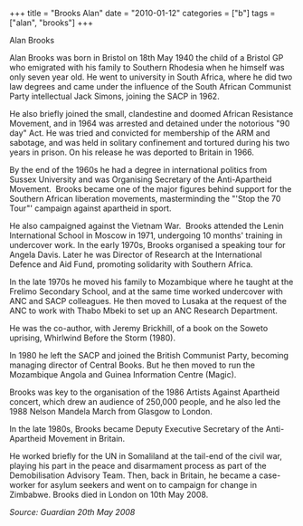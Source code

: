 +++
title = "Brooks Alan"
date = "2010-01-12"
categories = ["b"]
tags = ["alan", "brooks"]
+++

Alan Brooks

Alan Brooks was born in Bristol on 18th May 1940 the child of a Bristol GP who emigrated with his family to Southern Rhodesia when he himself was only seven year old. He went to university in South Africa, where he did two law degrees and came under the influence of the South African Communist Party intellectual Jack Simons, joining the SACP in 1962.

He also briefly joined the small, clandestine and doomed African Resistance Movement, and in 1964 was arrested and detained under the notorious "90 day" Act. He was tried and convicted for membership of the ARM and sabotage, and was held in solitary confinement and tortured during his two years in prison. On his release he was deported to Britain in 1966.

By the end of the 1960s he had a degree in international politics from Sussex University and was Organising Secretary of the Anti-Apartheid Movement.  Brooks became one of the major figures behind support for the Southern African liberation movements, masterminding the "'Stop the 70 Tour"' campaign against apartheid in sport.

He also campaigned against the Vietnam War.  Brooks attended the Lenin International School in Moscow in 1971, undergoing 10 months' training in undercover work. In the early 1970s, Brooks organised a speaking tour for Angela Davis. Later he was Director of Research at the International Defence and Aid Fund, promoting solidarity with Southern Africa.

In the late 1970s he moved his family to Mozambique where he taught at the Frelimo Secondary School, and at the same time worked undercover with ANC and SACP colleagues. He then moved to Lusaka at the request of the ANC to work with Thabo Mbeki to set up an ANC Research Department.

He was the co-author, with Jeremy Brickhill, of a book on the Soweto uprising, Whirlwind Before the Storm (1980).

In 1980 he left the SACP and joined the British Communist Party, becoming managing director of Central Books. But he then moved to run the Mozambique Angola and Guinea Information Centre (Magic).

Brooks was key to the organisation of the 1986 Artists Against Apartheid concert, which drew an audience of 250,000 people, and he also led the 1988 Nelson Mandela March from Glasgow to London.

In the late 1980s, Brooks became Deputy Executive Secretary of the Anti-Apartheid Movement in Britain.

He worked briefly for the UN in Somaliland at the tail-end of the civil war, playing his part in the peace and disarmament process as part of the Demobilisation Advisory Team. Then, back in Britain, he became a case-worker for asylum seekers and went on to campaign for change in Zimbabwe. Brooks died in London on 10th May 2008. 

_Source: Guardian 20th May 2008_
